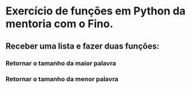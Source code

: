 # Exercício de funções em Python da mentoria com o Fino.
## Receber uma lista e fazer duas funções:
### Retornar o tamanho da maior palavra
### Retornar o tamanho da menor palavra